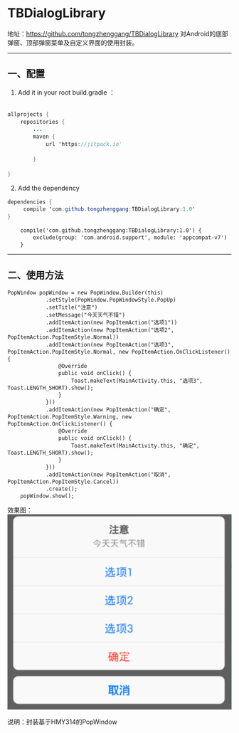 # TBDialogLibrary
地址：https://github.com/tongzhenggang/TBDialogLibrary
对Android的底部弹窗、顶部弹窗菜单及自定义界面的使用封装。

----------
## 一、配置
 
1. Add it in your root build.gradle ：
 ```java
     
 allprojects {
     repositories {
         ...
         maven {
             url 'https://jitpack.io'
 
         }
 
 }
 ```
 
2. Add the dependency
```java
dependencies {
	 compile 'com.github.tongzhenggang:TBDialogLibrary:1.0'
}
```

```忽略com.android.support:appcompat-v7:25.3.1配置引用方法
    compile('com.github.tongzhenggang:TBDialogLibrary:1.0') {
        exclude(group: 'com.android.support', module: 'appcompat-v7')
    }
```

---

## 二、使用方法

    PopWindow popWindow = new PopWindow.Builder(this)
                .setStyle(PopWindow.PopWindowStyle.PopUp)
                .setTitle("注意")
                .setMessage("今天天气不错")
                .addItemAction(new PopItemAction("选项1"))
                .addItemAction(new PopItemAction("选项2", PopItemAction.PopItemStyle.Normal))
                .addItemAction(new PopItemAction("选项3", PopItemAction.PopItemStyle.Normal, new PopItemAction.OnClickListener() {
                    @Override
                    public void onClick() {
                        Toast.makeText(MainActivity.this, "选项3", Toast.LENGTH_SHORT).show();
                    }
                }))
                .addItemAction(new PopItemAction("确定", PopItemAction.PopItemStyle.Warning, new PopItemAction.OnClickListener() {
                    @Override
                    public void onClick() {
                        Toast.makeText(MainActivity.this, "确定", Toast.LENGTH_SHORT).show();
                    }
                }))
                .addItemAction(new PopItemAction("取消", PopItemAction.PopItemStyle.Cancel))
                .create();
        popWindow.show();

  效果图：
 ![](https://github.com/tongzhenggang/TBDialogLibrary/blob/master/other/show1.png)



说明：封装基于HMY314的PopWindow

